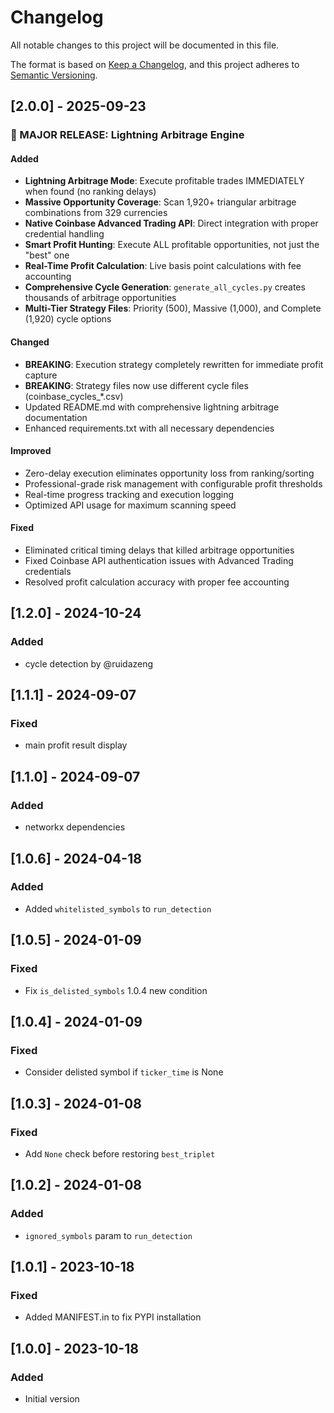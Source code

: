 # Changelog
All notable changes to this project will be documented in this file.

The format is based on [Keep a Changelog](https://keepachangelog.com/en/1.0.0/),
and this project adheres to [Semantic Versioning](https://semver.org/spec/v2.0.0.html).

## [2.0.0] - 2025-09-23
### 🚀 MAJOR RELEASE: Lightning Arbitrage Engine
#### Added
- **Lightning Arbitrage Mode**: Execute profitable trades IMMEDIATELY when found (no ranking delays)
- **Massive Opportunity Coverage**: Scan 1,920+ triangular arbitrage combinations from 329 currencies
- **Native Coinbase Advanced Trading API**: Direct integration with proper credential handling
- **Smart Profit Hunting**: Execute ALL profitable opportunities, not just the "best" one
- **Real-Time Profit Calculation**: Live basis point calculations with fee accounting
- **Comprehensive Cycle Generation**: `generate_all_cycles.py` creates thousands of arbitrage opportunities
- **Multi-Tier Strategy Files**: Priority (500), Massive (1,000), and Complete (1,920) cycle options

#### Changed
- **BREAKING**: Execution strategy completely rewritten for immediate profit capture
- **BREAKING**: Strategy files now use different cycle files (coinbase_cycles_*.csv)
- Updated README.md with comprehensive lightning arbitrage documentation
- Enhanced requirements.txt with all necessary dependencies

#### Improved
- Zero-delay execution eliminates opportunity loss from ranking/sorting
- Professional-grade risk management with configurable profit thresholds
- Real-time progress tracking and execution logging
- Optimized API usage for maximum scanning speed

#### Fixed
- Eliminated critical timing delays that killed arbitrage opportunities
- Fixed Coinbase API authentication issues with Advanced Trading credentials
- Resolved profit calculation accuracy with proper fee accounting

## [1.2.0] - 2024-10-24
### Added
- cycle detection by @ruidazeng

## [1.1.1] - 2024-09-07
### Fixed
- main profit result display

## [1.1.0] - 2024-09-07
### Added
- networkx dependencies

## [1.0.6] - 2024-04-18
### Added
- Added `whitelisted_symbols` to `run_detection`

## [1.0.5] - 2024-01-09
### Fixed
- Fix `is_delisted_symbols` 1.0.4 new condition

## [1.0.4] - 2024-01-09
### Fixed
- Consider delisted symbol if `ticker_time` is None

## [1.0.3] - 2024-01-08
### Fixed
- Add `None` check before restoring `best_triplet`

## [1.0.2] - 2024-01-08
### Added
- `ignored_symbols` param to `run_detection`

## [1.0.1] - 2023-10-18
### Fixed
- Added MANIFEST.in to fix PYPI installation

## [1.0.0] - 2023-10-18
### Added
- Initial version
